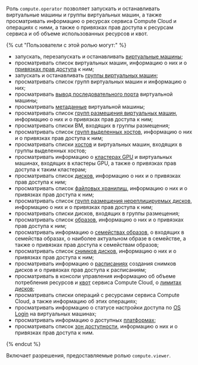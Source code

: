 Роль `compute.operator` позволяет запускать и останавливать виртуальные машины и группы виртуальных машин, а также просматривать информацию о ресурсах сервиса Compute Cloud и операциях с ними, а также о привязках прав доступа к ресурсам сервиса и об объеме использованных ресурсов и квот.

{% cut "Пользователи с этой ролью могут:" %}

* запускать, перезапускать и останавливать [виртуальные машины](../../compute/concepts/vm.md);
* просматривать список виртуальных машин, информацию о них и о [привязках прав доступа](../../iam/concepts/access-control/index.md#access-bindings) к ним;
* запускать и останавливать [группы виртуальных машин](../../compute/concepts/instance-groups/index.md);
* просматривать список групп виртуальных машин и информацию о них;
* просматривать [вывод последовательного порта](../../compute/operations/vm-info/get-serial-port-output.md) виртуальной машины;
* просматривать [метаданные](../../compute/concepts/vm-metadata.md) виртуальной машины;
* просматривать список [групп размещения виртуальных машин](../../compute/concepts/placement-groups.md), информацию о них и о привязках прав доступа к ним;
* просматривать списки ВМ, входящих в группы размещения;
* просматривать список [групп выделенных хостов](../../compute/concepts/dedicated-host.md#host-group-size), информацию о них и о привязках прав доступа к ним;
* просматривать списки [хостов](../../compute/concepts/dedicated-host.md) и виртуальных машин, входящих в группы выделенных хостов;
* просматривать информацию о [кластерах GPU](../../compute/concepts/gpus.md#gpu-clusters) и виртуальных машинах, входящих в кластеры GPU, а также о привязках прав доступа к таким кластерам;
* просматривать список [дисков](../../compute/concepts/disk.md), информацию о них и о привязках прав доступа к ним;
* просматривать список [файловых хранилищ](../../compute/concepts/filesystem.md), информацию о них и о привязках прав доступа к ним;
* просматривать список [групп размещения нереплицируемых дисков](../../compute/concepts/disk-placement-group.md), информацию о них и о привязках прав доступа к ним;
* просматривать списки дисков, входящих в группы размещения;
* просматривать список [образов](../../compute/concepts/image.md), информацию о них и о привязках прав доступа к ним;
* просматривать информацию о [семействах образов](../../compute/concepts/image.md#family), о входящих в семейства образах, о наиболее актуальном образе в семействе, а также о привязках прав доступа к семействам образов;
* просматривать список [снимков дисков](../../compute/concepts/snapshot.md), информацию о них и о привязках прав доступа к ним;
* просматривать информацию о [расписаниях](../../compute/concepts/snapshot-schedule.md) создания снимков дисков и о привязках прав доступа к расписаниям;
* просматривать в консоли управления информацию об объеме потребления ресурсов и [квот](../../compute/concepts/limits.md#compute-quotas) сервиса Compute Cloud, о [лимитах дисков](../../compute/concepts/limits.md#compute-limits-disks);
* просматривать списки операций с ресурсами сервиса Compute Cloud, а также информацию об этих операциях;
* просматривать информацию о статусе настройки доступа по [OS Login](../../organization/concepts/os-login.md) на виртуальных машинах;
* просматривать информацию о доступных [платформах](../../compute/concepts/vm-platforms.md);
* просматривать список [зон доступности](../../overview/concepts/geo-scope.md), информацию о них и о привязках прав доступа к ним.

{% endcut %}

Включает разрешения, предоставляемые ролью `compute.viewer`.